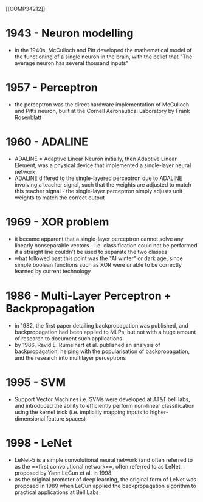 [[COMP34212]]

# 1943 - Neuron modelling

- in the 1940s, McCulloch and Pitt developed the mathematical model of the functioning of a single neuron in the brain, with the belief that "The average neuron has several thousand inputs"

# 1957 - Perceptron

- the perceptron was the direct hardware implementation of McCulloch and Pitts neuron, built at the Cornell Aeronautical Laboratory by Frank Rosenblatt

# 1960 - ADALINE

- ADALINE = Adaptive Linear Neuron initially, then Adaptive Linear Element, was a physical device that implemented a single-layer neural network
- ADALINE differed to the single-layered perceptron due to ADALINE involving a teacher signal, such that the weights are adjusted to match this teacher signal - the single-layer perceptron simply adjusts unit weights to match the correct output

# 1969 - XOR problem

- it became apparent that a single-layer perceptron cannot solve any linearly nonseparable vectors - i.e. classification could not be performed if a straight line couldn't be used to separate the two classes
- what followed past this point was the "AI winter" or dark age, since simple boolean functions such as XOR were unable to be correctly learned by current technology

# 1986 - Multi-Layer Perceptron + Backpropagation

- in 1982, the first paper detailing backpropagation was published, and backpropagation had been applied to MLPs, but not with a huge amount of research to document such applications 
- by 1986, Ravid E. Rumelhart et al. published an analysis of backpropagation, helping with the popularisation of backpropagation, and the research into multilayer perceptrons

# 1995 - SVM

- Support Vector Machines i.e. SVMs were developed at AT&T bell labs, and introduced the ability to efficiently perform non-linear classification using the kernel trick (i.e. implicitly mapping inputs to higher-dimensional feature spaces)
# 1998 - LeNet

- LeNet-5 is a simple convolutional neural network (and often referred to as the ==first convolutional network==, often referred to as LeNet, proposed by Yann LeCun et al. in 1998
- as the original promoter of deep learning, the original form of LeNet was proposed in 1989 when LeCun applied the backpropagation algorithm to practical applications at Bell Labs